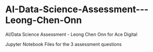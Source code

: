 # AI-Data-Science-Assessment---Leong-Chen-Onn
AI/Data Science Assessment - Leong Chen Onn for Ace Digital

Jupyter Notebook Files for the 3  assessment questions
